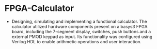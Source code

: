 # FPGA-Calculator
* Designing, simulating and implementing a functional calculator. The calculator utilized hardware components present on a basys3 FPGA board, including the 7-segment display, switches, push
 buttons and a external PMOD keypad as input. Its functionality was configured using Verilog HDL to enable arithmetic operations and user interaction.
